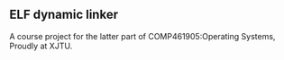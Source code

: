 ## ELF dynamic linker
A course project for the latter part of COMP461905:Operating Systems,
Proudly at XJTU.
